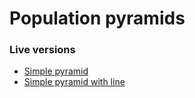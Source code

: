 # Population pyramids
### Live versions

- [Simple pyramid](https://onsvisual.github.io/Population-pyramid/simple_pyramid/index.html)
- [Simple pyramid with line](https://onsvisual.github.io/Population-pyramid/simple_pyramid_and_line/index.html)

